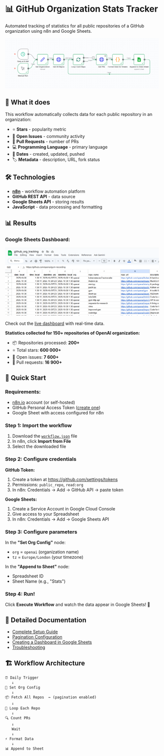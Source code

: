 # 📊 GitHub Organization Stats Tracker

Automated tracking of statistics for all public repositories of a GitHub organization using n8n and Google Sheets.

![Workflow Diagram](images/n8n.png)

## 🎯 What it does

This workflow automatically collects data for each public repository in an organization:
- ⭐ **Stars** - popularity metric
- 🐛 **Open Issues** - community activity
- 🔀 **Pull Requests** - number of PRs
- 💻 **Programming Language** - primary language
- 📅 **Dates** - created, updated, pushed
- 🏷️ **Metadata** - description, URL, fork status

## 🛠️ Technologies

- **[n8n](https://n8n.io/)** - workflow automation platform
- **GitHub REST API** - data source
- **Google Sheets API** - storing results
- **JavaScript** - data processing and formatting

## 📊 Results

### Google Sheets Dashboard:
![Dashboard](images/google_sheets.png)

Check out the [live dashboard](https://docs.google.com/spreadsheets/d/1drjfdYYwMXIFbAlw1hc3n9J2srrrcWdKuFj6Dop2Mds/edit?gid=0#gid=0) with real-time data.


**Statistics collected for 150+ repositories of OpenAI organization:**
- 📦 Repositories processed: **200+**
- ⭐ Total stars: **600 000+**
- 🐛 Open issues: **7 600+**
- 🔀 Pull requests: **16 900+**

## 🚀 Quick Start

### Requirements:
- [n8n.io](https://n8n.io) account (or self-hosted)
- GitHub Personal Access Token ([create one](https://github.com/settings/tokens))
- Google Sheet with access configured for n8n

### Step 1: Import the workflow

1. Download the [`workflow.json`](workflow.json) file
2. In n8n, click **Import from File**
3. Select the downloaded file

### Step 2: Configure credentials

**GitHub Token:**
1. Create a token at https://github.com/settings/tokens
2. Permissions: `public_repo`, `read:org`
3. In n8n: Credentials → Add → GitHub API → paste token

**Google Sheets:**
1. Create a Service Account in Google Cloud Console
2. Give access to your Spreadsheet
3. In n8n: Credentials → Add → Google Sheets API

### Step 3: Configure parameters

In the **"Set Org Config"** node:
- `org` = `openai` (organization name)
- `tz` = `Europe/London` (your timezone)

In the **"Append to Sheet"** node:
- Spreadsheet ID
- Sheet Name (e.g., "Stats")

### Step 4: Run!

Click **Execute Workflow** and watch the data appear in Google Sheets! 🎉

## 📖 Detailed Documentation

- [Complete Setup Guide](docs/setup-guide.md)
- [Pagination Configuration](docs/configuration.md)
- [Creating a Dashboard in Google Sheets](docs/dashboard-guide.md)
- [Troubleshooting](docs/troubleshooting.md)

## 🏗️ Workflow Architecture

```
⏰ Daily Trigger
   ↓
🎯 Set Org Config
   ↓
📦 Fetch All Repos  ← (pagination enabled)
   ↓
🔁 Loop Each Repo
   ↓
🔍 Count PRs
   ↓
   Wait
   ↓
⚡ Format Data
   ↓
📊 Append to Sheet
```

